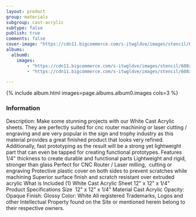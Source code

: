 ```yaml
---
layout: product
group: materials
subgroup: cast-acrylic
subtype: false
publish: true
comments: false
cover-image: "https://cdn11.bigcommerce.com/s-itwgldve/images/stencil/608x608/products/703/3975/White__93261.1675310611.png?c=2"
albums:
  album0:
    images:
        - "https://cdn11.bigcommerce.com/s-itwgldve/images/stencil/608x608/products/703/3975/White__93261.1675310611.png?c=2"
        - "https://cdn11.bigcommerce.com/s-itwgldve/images/stencil/608x608/products/703/3976/Fan__59611.1675310611.png?c=2"

---
```


{% include album.html images=page.albums.album0.images cols=3 %}

### Information

Description:
 Make some stunning projects with our White Cast Acrylic sheets. They are perfectly suited for cnc router machining or laser cutting / engraving and are very popular in the sign and trophy industry as this material provides a great finished product that looks very refined. Additionally, fast prototyping as the result will be a strong yet lightweight part that can even be tapped for creating functional prototypes. Features  1/4" thickness to create durable and functional parts Lightweight and rigid, stronger than glass Perfect for CNC Router / Laser milling,  cutting or engraving Protective plastic cover on both sides to prevent scratches while machining Superior surface finish and scratch resistant over extruded acrylic  What is Included  (1) White Cast Acrylic Sheet 12" x 12" x 1/4"  Product Specifications  Size  12" x 12" x 1/4" Material Cast Acrylic  Opacity: Opaque Finish: Glossy Color: White All registered Trademarks, Logos and other Intellectual Property found on the Site or mentioned herein belong to their respective owners.  


